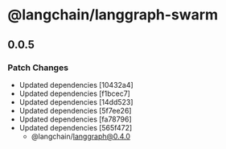 # @langchain/langgraph-swarm

## 0.0.5

### Patch Changes

- Updated dependencies [10432a4]
- Updated dependencies [f1bcec7]
- Updated dependencies [14dd523]
- Updated dependencies [5f7ee26]
- Updated dependencies [fa78796]
- Updated dependencies [565f472]
  - @langchain/langgraph@0.4.0
